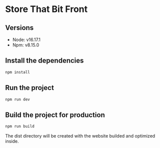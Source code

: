 # Store That Bit Front

## Versions
- Node: v16.17.1
- Npm: v8.15.0

## Install the dependencies
```bash
npm install
```

## Run the project
```bash
npm run dev
```

## Build the project for production
```bash
npm run build
```
The dist directory will be created with the website builded and optimized inside.
